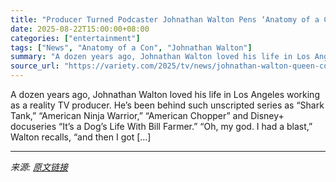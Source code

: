 ```yaml
---
title: "Producer Turned Podcaster Johnathan Walton Pens ‘Anatomy of a Con’ Guide to Spotting Scam Artists"
date: 2025-08-22T15:00:00+08:00
categories: ["entertainment"]
tags: ["News", "Anatomy of a Con", "Johnathan Walton"]
summary: "A dozen years ago, Johnathan Walton loved his life in Los Angeles working as a reality TV producer. He&#8217;s been behind such unscripted series as “Shark Tank,” “American Ninja Warrior,” “American C"
source_url: "https://variety.com/2025/tv/news/johnathan-walton-queen-con-anatomy-podcast-book-shark-1236494718/"
---
```


A dozen years ago, Johnathan Walton loved his life in Los Angeles working as a reality TV producer. He&#8217;s been behind such unscripted series as “Shark Tank,” “American Ninja Warrior,” “American Chopper” and Disney+ docuseries “It&#8217;s a Dog’s Life With Bill Farmer.” “Oh, my god. I had a blast,” Walton recalls, “and then I got [&#8230;]

---

*来源: [原文链接](https://variety.com/2025/tv/news/johnathan-walton-queen-con-anatomy-podcast-book-shark-1236494718/)*
